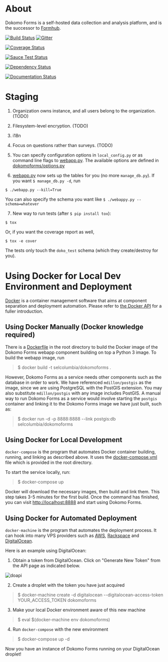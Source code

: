 # About

Dokomo Forms is a self-hosted data collection and analysis platform, and is the successor to [Formhub](https://formhub.org/).

[![Build Status](https://travis-ci.org/SEL-Columbia/dokomoforms.svg?branch=master)](https://travis-ci.org/SEL-Columbia/dokomoforms)
[![Gitter](https://badges.gitter.im/Join%20Chat.svg)](https://gitter.im/SEL-Columbia/dokomoforms?utm_source=badge&utm_medium=badge&utm_campaign=pr-badge&utm_content=badge)

[![Coverage Status](https://coveralls.io/repos/SEL-Columbia/dokomoforms/badge.svg?branch=master)](https://coveralls.io/r/SEL-Columbia/dokomoforms?branch=master)

[![Sauce Test Status](https://saucelabs.com/browser-matrix/dokomo_sauce_matrix.svg)](https://saucelabs.com/u/dokomo_sauce_matrix)

[![Dependency Status](https://gemnasium.com/SEL-Columbia/dokomoforms.svg)](https://gemnasium.com/SEL-Columbia/dokomoforms)

[![Documentation Status](https://readthedocs.org/projects/dokomoforms/badge/?version=latest)](https://readthedocs.org/projects/dokomoforms/?badge=latest)

# Staging

1. Organization owns instance, and all users belong to the organization. (TODO)

2. Filesystem-level encryption. (TODO)

3. i18n

4. Focus on questions rather than surveys. (TODO)

5. You can specify configuration options in `local_config.py` or as command line flags to [webapp.py](webapp.py). The available options are defined in [dokomoforms/options.py](dokomoforms/options.py)

6. [webapp.py](webapp.py) now sets up the tables for you (no more `manage_db.py`). If you want `$ manage_db.py -d`, run

  `$ ./webapp.py --kill=True`

  You can also specify the schema you want like `$ ./webappy.py --schema=whatever`

7. New way to run tests (after `$ pip install tox`):

  `$ tox`

  Or, if you want the coverage report as well,

  `$ tox -e cover`

  The tests only touch the `doko_test` schema (which they create/destroy for you).

# Using Docker for Local Dev Environment and Deployment

[Docker](https://en.wikipedia.org/wiki/Docker_(software)) is a container management software that aims at component separation and deployment automation. Please refer to [the Docker API](https://docs.docker.com/) for a fuller introduction.

## Using Docker Manually (Docker knowledge required)

There is a [Dockerfile](Dockerfile) in the root directory to build the Docker image of the Dokomo Forms webapp component building on top a Python 3 image. To build the webapp image, run

> $ docker build -t selcolumbia/dokomoforms .

However, Dokomo Forms as a service needs other components such as the database in order to work. We have referenced `mdillon/postgis` as the image, since we are using PostgreSQL with the PostGIS extension. You may also substitute `mdillon/postgis` with any image includes PostGIS. A manual way to run Dokomo Forms as a service would involve starting the `postgis` container and linking it to the Dokomo Forms image we have just built, such as:

> $ docker run -d -p 8888:8888 --link postgis:db selcolumbia/dokomoforms

## Using Docker for Local Development

`docker-compose` is the program that automates Docker container building, running, and linking as described above. It uses the [docker-compose.yml](docker-compose.yml) file which is provided in the root directory.

To start the service locally, run:

> $ docker-compose up

Docker will download the necessary images, then build and link them. This step takes 3-5 minutes for the first build. Once the command has finished, you can visit [http://localhost:8888](http://localhost:8888) and start using Dokomo Forms.

## Using Docker for Automated Deployment

`docker-machine` is the program that automates the deployment process. It can hook into many VPS providers such as [AWS](http://aws.amazon.com/), [Rackspace](http://www.rackspace.com/) and [DigitalOcean](https://www.digitalocean.com/).

Here is an example using DigitalOcean:

1. Obtain a token from DigitalOcean. Click on "Generate New Token" from the API page as indicated below.

  ![doapi](http://i.imgur.com/0SrmqX7.jpg)

2. Create a droplet with the token you have just acquired

  > $ docker-machine create -d digitalocean --digitalocean-access-token YOUR_ACCESS_TOKEN dokomoforms

3. Make your local Docker environment aware of this new machine

  > $ eval $(docker-machine env dokomoforms)

4. Run `docker-compose` with the new environment

  > $ docker-compose up -d

Now you have an instance of Dokomo Forms running on your DigitalOcean droplet!
